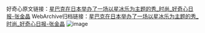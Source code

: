 好奇心原文链接：[星巴克在日本举办了一场以星冰乐为主题的秀_时尚_好奇心日报-张金晶](https://www.qdaily.com/articles/8793.html)
WebArchive归档链接：[星巴克在日本举办了一场以星冰乐为主题的秀_时尚_好奇心日报-张金晶](http://web.archive.org/web/20190623153445/https://www.qdaily.com/articles/8793.html)
![image](http://ww3.sinaimg.cn/large/007d5XDpgy1g3vdu5vxjgj30u03t41kx)